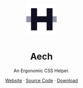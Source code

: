 <br />
<div align="center">
  <img src="./www/logo.png" alt="H" height="96" width="auto" style="padding-bottom: 10px;">
  <h1>Aech</h1>
  <p>An Ergonomic CSS Helper.</p>
  <a href="https://kbrgl.github.io/aech">Website</a> &middot; <a href="https://github.com/kbrgl/aech">Source Code</a> &middot; <a href="https://raw.githubusercontent.com/kbrgl/aech/master/aech.css">Download</a>
</div>
<br />
